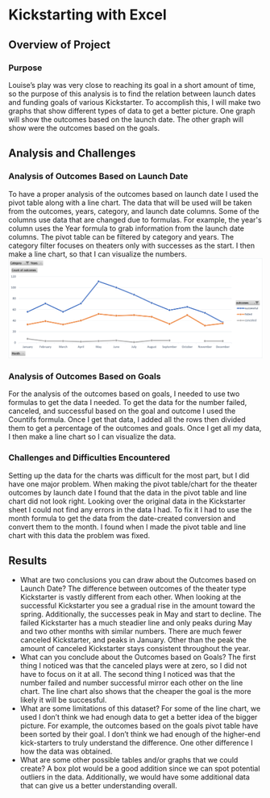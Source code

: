 # Kickstarting with Excel

## Overview of Project

### Purpose
Louise’s play was very close to reaching its goal in a short amount of time, so the purpose of this analysis is to find the relation between launch dates and funding goals of various Kickstarter. To accomplish this, I will make two graphs that show different types of data to get a better picture. One graph will show the outcomes based on the launch date. The other graph will show were the outcomes based on the goals. 
## Analysis and Challenges

### Analysis of Outcomes Based on Launch Date
To have a proper analysis of the outcomes based on launch date I used the pivot table along with a line chart. The data that will be used will be taken from the outcomes, years, category, and launch date columns.  Some of the columns use data that are changed due to formulas. For example, the year's column uses the Year formula to grab information from the launch date columns.  The pivot table can be filtered by category and years. The category filter focuses on theaters only with successes as the start. I then make a line chart, so that I can visualize the numbers. 
![Theater Outcomes vs Launch](https://github.com/Robeliom15/kickstarter-analysis/blob/main/Resources/Theater_Outcomes_vs_Launch.png?raw=true)
### Analysis of Outcomes Based on Goals
For the analysis of the outcomes based on goals, I needed to use two formulas to get the data I needed. To get the data for the number failed, canceled, and successful based on the goal and outcome I used the Countifs formula. Once I get that data, I added all the rows then divided them to get a percentage of the outcomes and goals. Once I get all my data, I then make a line chart so I can visualize the data. 
### Challenges and Difficulties Encountered
Setting up the data for the charts was difficult for the most part, but I did have one major problem. When making the pivot table/chart for the theater outcomes by launch date I found that the data in the pivot table and line chart did not look right. Looking over the original data in the Kickstarter sheet I could not find any errors in the data I had. To fix it I had to use the month formula to get the data from the date-created conversion and convert them to the month. I found when I made the pivot table and line chart with this data the problem was fixed. 
## Results

- What are two conclusions you can draw about the Outcomes based on Launch Date?
The difference between outcomes of the theater type Kickstarter is vastly different from each other. When looking at the successful Kickstarter you see a gradual rise in the amount toward the spring. Additionally, the successes peak in May and start to decline. The failed Kickstarter has a much steadier line and only peaks during May and two other months with similar numbers. There are much fewer canceled Kickstarter, and peaks in January. Other than the peak the amount of canceled Kickstarter stays consistent throughout the year. 
- What can you conclude about the Outcomes based on Goals?
The first thing I noticed was that the canceled plays were at zero, so I did not have to focus on it at all. The second thing I noticed was that the number failed and number successful mirror each other on the line chart. The line chart also shows that the cheaper the goal is the more likely it will be successful. 
- What are some limitations of this dataset?
For some of the line chart, we used I don’t think we had enough data to get a better idea of the bigger picture. For example, the outcomes based on the goals pivot table have been sorted by their goal. I don’t think we had enough of the higher-end kick-starters to truly understand the difference. One other difference I how the data was obtained. 
- What are some other possible tables and/or graphs that we could create?
A box plot would be a good addition since we can spot potential outliers in the data. Additionally, we would have some additional data that can give us a better understanding overall.
